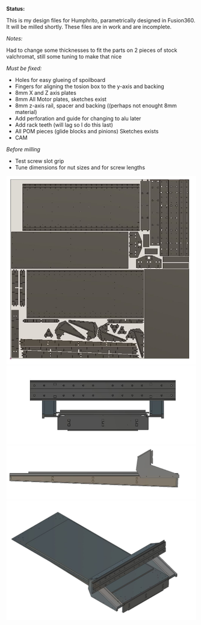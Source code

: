 
**Status:**

This is my design files for Humphrito, parametrically designed in Fusion360. It will be milled shortly. These files are in work and are incomplete.

*Notes:*

Had to change some thicknesses to fit the parts on 2 pieces of stock valchromat, still some tuning to make that nice

*Must be fixed:*
* Holes for easy glueing of spoilboard
* Fingers for aligning the tosion box to the y-axis and backing
* 8mm X and Z axis plates
* 8mm All Motor plates, sketches exist
* 8mm z-axis rail, spacer and backing   ((perhaps not enought 8mm material)
* Add perforation and guide for changing to alu later
* Add rack teeth (will lag so I do this last)
* All POM pieces (glide blocks and pinions) Sketches exists
* CAM

*Before milling*
* Test screw slot grip
* Tune dimensions for nut sizes and for screw lengths


![stock.JPG](/humphrito-medium-format-cnc/fusion360-in-work/img/stock.JPG "top 8mm bottom 16 mm valchromat")
![front.JPG](/humphrito-medium-format-cnc/fusion360-in-work/img/front.JPG "front view")
![side.JPG](/humphrito-medium-format-cnc/fusion360-in-work/img/side.JPG "side view")
![assy.JPG](/humphrito-medium-format-cnc/fusion360-in-work/img/assy.JPG "top view")
